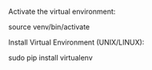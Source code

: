 Activate the virtual environment:

source venv/bin/activate

Install Virtual Environment (UNIX/LINUX):

sudo pip install virtualenv


